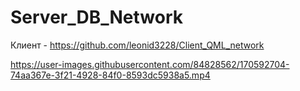 # Server_DB_Network
Клиент - https://github.com/leonid3228/Client_QML_network



https://user-images.githubusercontent.com/84828562/170592704-74aa367e-3f21-4928-84f0-8593dc5938a5.mp4

